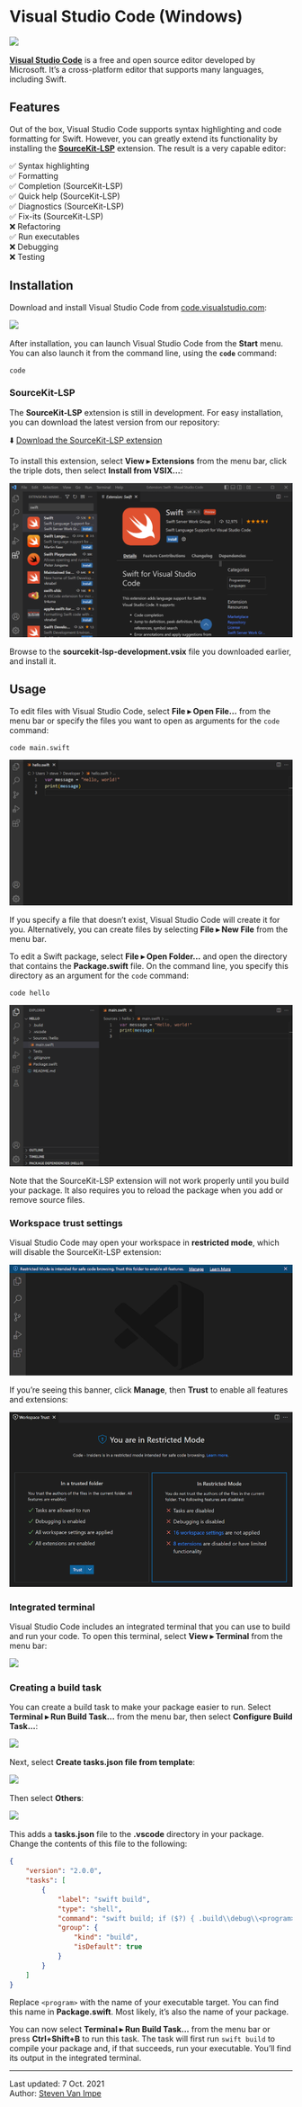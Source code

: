 # Visual Studio Code (Windows)

![](vscode.png)

[**Visual Studio Code**](https://code.visualstudio.com) is a free and open source editor developed by Microsoft. It’s a cross-platform editor that supports many languages, including Swift.

## Features

Out of the box, Visual Studio Code supports syntax highlighting and code formatting for Swift. However, you can greatly extend its functionality by installing the [**SourceKit-LSP**](https://github.com/apple/sourcekit-lsp) extension. The result is a very capable editor:

✅ Syntax highlighting \
✅ Formatting \
✅ Completion (SourceKit-LSP) \
✅ Quick help (SourceKit-LSP) \
✅ Diagnostics (SourceKit-LSP) \
✅ Fix-its (SourceKit-LSP) \
❌ Refactoring \
✅ Run executables \
❌ Debugging \
❌ Testing

## Installation

Download and install Visual Studio Code from [code.visualstudio.com](https://code.visualstudio.com):

![](download.png)

After installation, you can launch Visual Studio Code from the **Start** menu. You can also launch it from the command line, using the **`code`** command:

```
code
```

### SourceKit-LSP

The **SourceKit-LSP** extension is still in development. For easy installation, you can download the latest version from our repository:

⬇️ [Download the SourceKit-LSP extension](../../downloads/sourcekit-lsp-development.vsix)

To install this extension, select **View ▸ Extensions** from the menu bar, click the triple dots, then select **Install from VSIX...**:

![](install-extension.png)

Browse to the **sourcekit-lsp-development.vsix** file you downloaded earlier, and install it.

## Usage

To edit files with Visual Studio Code, select **File ▸ Open File...** from the menu bar or specify the files you want to open as arguments for the `code` command:

```
code main.swift
```

![](open-file.png)

If you specify a file that doesn’t exist, Visual Studio Code will create it for you. Alternatively, you can create files by selecting **File ▸ New File** from the menu bar.

To edit a Swift package, select **File ▸ Open Folder...** and open the directory that contains the **Package.swift** file. On the command line, you specify this directory as an argument for the `code` command:

```
code hello
```

![](open-package.png)

Note that the SourceKit-LSP extension will not work properly until you build your package. It also requires you to reload the package when you add or remove source files.

### Workspace trust settings

Visual Studio Code may open your workspace in **restricted mode**, which will disable the SourceKit-LSP extension:

![](restricted-mode-banner.png)

If you’re seeing this banner, click **Manage**, then **Trust** to enable all features and extensions:

![](workspace-trust-settings.png)

### Integrated terminal

Visual Studio Code includes an integrated terminal that you can use to build and run your code. To open this terminal, select **View ▸ Terminal** from the menu bar:

![](terminal.png)

### Creating a build task

You can create a build task to make your package easier to run. Select **Terminal ▸ Run Build Task...** from the menu bar, then select **Configure Build Task...**:

![](task1.png)

Next, select **Create tasks.json file from template**:

![](task2.png)

Then select **Others**:

![](task3.png)

This adds a **tasks.json** file to the **.vscode** directory in your package. Change the contents of this file to the following:

```json
{
    "version": "2.0.0",
    "tasks": [
        {
            "label": "swift build",
            "type": "shell",
            "command": "swift build; if ($?) { .build\\debug\\<program>.exe }",
            "group": {
                "kind": "build",
                "isDefault": true
            }
        }
    ]
}
```

Replace `<program>` with the name of your executable target. You can find this name in **Package.swift**. Most likely, it’s also the name of your package.

You can now select **Terminal ▸ Run Build Task...** from the menu bar or press **Ctrl+Shift+B** to run this task. The task will first run `swift build` to compile your package and, if that succeeds, run your executable. You’ll find its output in the integrated terminal.

---

Last updated: 7 Oct. 2021 \
Author: [Steven Van Impe](https://github.com/svanimpe)
